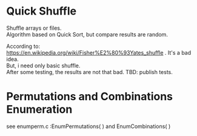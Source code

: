 
# Quick Shuffle
Shuffle arrays or files. </br>
Algorithm based on Quick Sort, but compare results are random.

According to: https://en.wikipedia.org/wiki/Fisher%E2%80%93Yates_shuffle . It's a bad idea.</br>
But, i need only basic shuffle.
</br>
After some testing, the results are not that bad.
TBD: publish tests.

# Permutations and Combinations Enumeration 

see enumperm.c :EnumPermutations( ) and EnumCombinations( )



